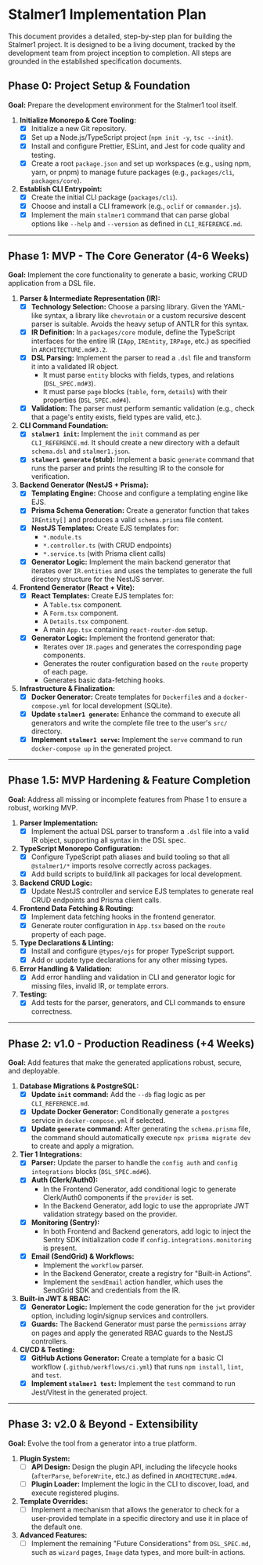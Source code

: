 # Stalmer1 Implementation Plan

This document provides a detailed, step-by-step plan for building the Stalmer1 project. It is designed to be a living document, tracked by the development team from project inception to completion. All steps are grounded in the established specification documents.

## Phase 0: Project Setup & Foundation

**Goal:** Prepare the development environment for the Stalmer1 tool itself.

1. **Initialize Monorepo & Core Tooling:**
    * [x] Initialize a new Git repository.
    * [x] Set up a Node.js/TypeScript project (`npm init -y`, `tsc --init`).
    * [x] Install and configure Prettier, ESLint, and Jest for code quality and testing.
    * [x] Create a root `package.json` and set up workspaces (e.g., using npm, yarn, or pnpm) to manage future packages (e.g., `packages/cli`, `packages/core`).

2. **Establish CLI Entrypoint:**
    * [x] Create the initial CLI package (`packages/cli`).
    * [x] Choose and install a CLI framework (e.g., `oclif` or `commander.js`).
    * [x] Implement the main `stalmer1` command that can parse global options like `--help` and `--version` as defined in `CLI_REFERENCE.md`.

---

## Phase 1: MVP - The Core Generator (4-6 Weeks)

**Goal:** Implement the core functionality to generate a basic, working CRUD application from a DSL file.

1. **Parser & Intermediate Representation (IR):**
    * [x] **Technology Selection:** Choose a parsing library. Given the YAML-like syntax, a library like `chevrotain` or a custom recursive descent parser is suitable. Avoids the heavy setup of ANTLR for this syntax.
    * [x] **IR Definition:** In a `packages/core` module, define the TypeScript interfaces for the entire IR (`IApp`, `IREntity`, `IRPage`, etc.) as specified in `ARCHITECTURE.md#3.2`.
    * [x] **DSL Parsing:** Implement the parser to read a `.dsl` file and transform it into a validated IR object.
        * It must parse `entity` blocks with fields, types, and relations (`DSL_SPEC.md#3`).
        * It must parse `page` blocks (`table`, `form`, `details`) with their properties (`DSL_SPEC.md#4`).
    * [x] **Validation:** The parser must perform semantic validation (e.g., check that a page's entity exists, field types are valid, etc.).

2. **CLI Command Foundation:**
    * [x] **`stalmer1 init`:** Implement the `init` command as per `CLI_REFERENCE.md`. It should create a new directory with a default `schema.dsl` and `stalmer1.json`.
    * [x] **`stalmer1 generate` (stub):** Implement a basic `generate` command that runs the parser and prints the resulting IR to the console for verification.

3. **Backend Generator (NestJS + Prisma):**
    * [x] **Templating Engine:** Choose and configure a templating engine like EJS.
    * [x] **Prisma Schema Generation:** Create a generator function that takes `IREntity[]` and produces a valid `schema.prisma` file content.
    * [x] **NestJS Templates:** Create EJS templates for:
        * `*.module.ts`
        * `*.controller.ts` (with CRUD endpoints)
        * `*.service.ts` (with Prisma client calls)
    * [x] **Generator Logic:** Implement the main backend generator that iterates over `IR.entities` and uses the templates to generate the full directory structure for the NestJS server.

4. **Frontend Generator (React + Vite):**
    * [x] **React Templates:** Create EJS templates for:
        * A `Table.tsx` component.
        * A `Form.tsx` component.
        * A `Details.tsx` component.
        * A main `App.tsx` containing `react-router-dom` setup.
    * [x] **Generator Logic:** Implement the frontend generator that:
        * Iterates over `IR.pages` and generates the corresponding page components.
        * Generates the router configuration based on the `route` property of each page.
        * Generates basic data-fetching hooks.

5. **Infrastructure & Finalization:**
    * [x] **Docker Generator:** Create templates for `Dockerfile`s and a `docker-compose.yml` for local development (SQLite).
    * [x] **Update `stalmer1 generate`:** Enhance the command to execute all generators and write the complete file tree to the user's `src/` directory.
    * [x] **Implement `stalmer1 serve`:** Implement the `serve` command to run `docker-compose up` in the generated project.

---

## Phase 1.5: MVP Hardening & Feature Completion

**Goal:** Address all missing or incomplete features from Phase 1 to ensure a robust, working MVP.

1. **Parser Implementation:**
    * [x] Implement the actual DSL parser to transform a `.dsl` file into a valid IR object, supporting all syntax in the DSL spec.

2. **TypeScript Monorepo Configuration:**
    * [x] Configure TypeScript path aliases and build tooling so that all `@stalmer1/*` imports resolve correctly across packages.
    * [x] Add build scripts to build/link all packages for local development.

3. **Backend CRUD Logic:**
    * [x] Update NestJS controller and service EJS templates to generate real CRUD endpoints and Prisma client calls.

4. **Frontend Data Fetching & Routing:**
    * [x] Implement data fetching hooks in the frontend generator.
    * [x] Generate router configuration in `App.tsx` based on the `route` property of each page.

5. **Type Declarations & Linting:**
    * [x] Install and configure `@types/ejs` for proper TypeScript support.
    * [x] Add or update type declarations for any other missing types.

6. **Error Handling & Validation:**
    * [x] Add error handling and validation in CLI and generator logic for missing files, invalid IR, or template errors.

7. **Testing:**
    * [x] Add tests for the parser, generators, and CLI commands to ensure correctness.

---

## Phase 2: v1.0 - Production Readiness (+4 Weeks)

**Goal:** Add features that make the generated applications robust, secure, and deployable.

1. **Database Migrations & PostgreSQL:**
    * [x] **Update `init` command:** Add the `--db` flag logic as per `CLI_REFERENCE.md`.
    * [x] **Update Docker Generator:** Conditionally generate a `postgres` service in `docker-compose.yml` if selected.
    * [x] **Update `generate` command:** After generating the `schema.prisma` file, the command should automatically execute `npx prisma migrate dev` to create and apply a migration.

2. **Tier 1 Integrations:**
    * [x] **Parser:** Update the parser to handle the `config auth` and `config integrations` blocks (`DSL_SPEC.md#6`).
    * [x] **Auth (Clerk/Auth0):**
        * In the Frontend Generator, add conditional logic to generate Clerk/Auth0 components if the `provider` is set.
        * In the Backend Generator, add logic to use the appropriate JWT validation strategy based on the provider.
    * [x] **Monitoring (Sentry):**
        * In both Frontend and Backend generators, add logic to inject the Sentry SDK initialization code if `config.integrations.monitoring` is present.
    * [x] **Email (SendGrid) & Workflows:**
        * Implement the `workflow` parser.
        * In the Backend Generator, create a registry for "Built-in Actions".
        * Implement the `sendEmail` action handler, which uses the SendGrid SDK and credentials from the IR.

3. **Built-in JWT & RBAC:**
    * [x] **Generator Logic:** Implement the code generation for the `jwt` provider option, including login/signup services and controllers.
    * [x] **Guards:** The Backend Generator must parse the `permissions` array on pages and apply the generated RBAC guards to the NestJS controllers.

4. **CI/CD & Testing:**
    * [x] **GitHub Actions Generator:** Create a template for a basic CI workflow (`.github/workflows/ci.yml`) that runs `npm install`, `lint`, and `test`.
    * [x] **Implement `stalmer1 test`:** Implement the `test` command to run Jest/Vitest in the generated project.

---

## Phase 3: v2.0 & Beyond - Extensibility

**Goal:** Evolve the tool from a generator into a true platform.

1. **Plugin System:**
    * [ ] **API Design:** Design the plugin API, including the lifecycle hooks (`afterParse`, `beforeWrite`, etc.) as defined in `ARCHITECTURE.md#4`.
    * [ ] **Plugin Loader:** Implement the logic in the CLI to discover, load, and execute registered plugins.

2. **Template Overrides:**
    * [ ] Implement a mechanism that allows the generator to check for a user-provided template in a specific directory and use it in place of the default one.

3. **Advanced Features:**
    * [ ] Implement the remaining "Future Considerations" from `DSL_SPEC.md`, such as `wizard` pages, `Image` data types, and more built-in actions.
